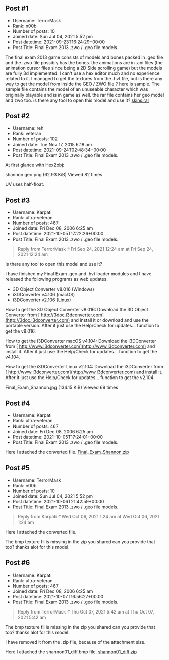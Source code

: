 ## Post #1
- Username: TerrorMask
- Rank: n00b
- Number of posts: 10
- Joined date: Sun Jul 04, 2021 5:52 pm
- Post datetime: 2021-09-23T16:24:29+00:00
- Post Title: Final Exam 2013 .zwo / .geo file models.

The final exam 2013 game consists of models and bones packed in .geo file and the .zwo file possibly has the bones. the animations are in .ani files (the animation cursor files since being a 2D Side scrolling game) but the models are fully 3d implemented. I can't use a hex editor much and no experience related to it. I managed to get the textures from the .hvt file, but is there any way to get the model from inside the GEO / ZWO file ? here is sample. The sample file  contains the model of an unuseable character which was originally playable and is in game as well. the rar file contains her geo model and zwo too. is there any tool to open this model and use it?
[skins.rar](https://xentaxbackup.github.io/file/20873_skins.rar)
## Post #2
- Username: reh
- Rank: veteran
- Number of posts: 102
- Joined date: Tue Nov 17, 2015 6:18 am
- Post datetime: 2021-09-24T02:48:34+00:00
- Post Title: Final Exam 2013 .zwo / .geo file models.

At first glance with Hex2obj:



shannon.geo.png (62.93 KiB) Viewed 82 times


UV uses half-float.
## Post #3
- Username: Karpati
- Rank: ultra-veteran
- Number of posts: 467
- Joined date: Fri Dec 08, 2006 6:25 am
- Post datetime: 2021-10-05T17:22:26+00:00
- Post Title: Final Exam 2013 .zwo / .geo file models.

> Reply from TerrorMask ↑Fri Sep 24, 2021 12:24 am at Fri Sep 24, 2021 12:24 am
>
> 
Is there any tool to open this model and use it?

I have finished my Final Exam .geo and .hvt loader modules and I have released the following programs as web updates:

- 3D Object Converter v8.016	(Windows)
- i3DConverter v4.106		(macOS)
- i3DConverter v2.106		(Linux)

How to get the 3D Object Converter v8.016:
Download the 3D Object Converter from [ http://3doc.i3dconverter.com](http://3doc.i3dconverter.com) and install it or download and use the portable version.
After it just use the Help/Check for updates... function to get the v8.016.

How to get the i3DConverter macOS v4.104:
Download the i3DConverter from [ http://www.i3dconverter.com](http://www.i3dconverter.com) and install it.
After it just use the Help/Check for updates... function to get the v4.104.

How to get the i3DConverter Linux v2.104:
Download the i3DConverter from [ http://www.i3dconverter.com](http://www.i3dconverter.com) and install it.
After it just use the Help/Check for updates... function to get the v2.104.




Final_Exam_Shannon.jpg (134.15 KiB) Viewed 69 times
## Post #4
- Username: Karpati
- Rank: ultra-veteran
- Number of posts: 467
- Joined date: Fri Dec 08, 2006 6:25 am
- Post datetime: 2021-10-05T17:24:01+00:00
- Post Title: Final Exam 2013 .zwo / .geo file models.

Here I attached the converted file.
[Final_Exam_Shannon.zip](https://xentaxbackup.github.io/file/20949_Final_Exam_Shannon.zip)
## Post #5
- Username: TerrorMask
- Rank: n00b
- Number of posts: 10
- Joined date: Sun Jul 04, 2021 5:52 pm
- Post datetime: 2021-10-06T21:42:59+00:00
- Post Title: Final Exam 2013 .zwo / .geo file models.

> Reply from Karpati ↑Wed Oct 06, 2021 1:24 am at Wed Oct 06, 2021 1:24 am
>
> 
Here I attached the converted file.

The bmp texture fil is missing in the zip you shared can you provide that too? thanks alot for this model.
## Post #6
- Username: Karpati
- Rank: ultra-veteran
- Number of posts: 467
- Joined date: Fri Dec 08, 2006 6:25 am
- Post datetime: 2021-10-07T16:56:27+00:00
- Post Title: Final Exam 2013 .zwo / .geo file models.

> Reply from TerrorMask ↑Thu Oct 07, 2021 5:42 am at Thu Oct 07, 2021 5:42 am
>
> 

The bmp texture fil is missing in the zip you shared can you provide that too? thanks alot for this model.

I have removed it from the .zip file, because of the attachment size.

Here I attached the shannon01_diff.bmp file.
[shannon01_diff.zip](https://xentaxbackup.github.io/file/20965_shannon01_diff.zip)
